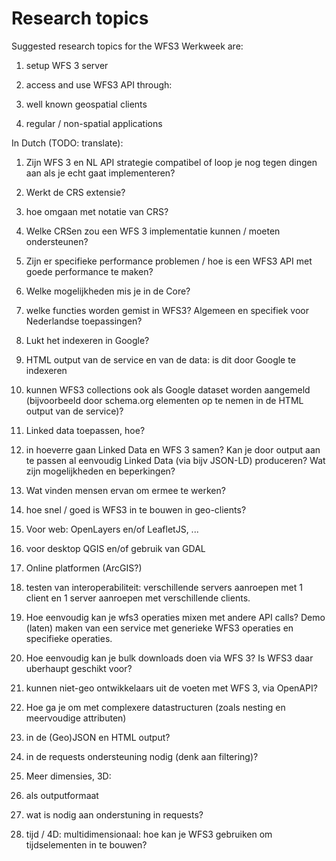 # Research topics

Suggested research topics for the WFS3 Werkweek are:

1. setup WFS 3 server
2. access and use WFS3 API through:

  1. well known geospatial clients
  2. regular / non-spatial applications

In Dutch (TODO: translate):

1. Zijn WFS 3 en NL API strategie compatibel of loop je nog tegen dingen aan als je echt gaat implementeren?
1. Werkt de CRS extensie?

  1. hoe omgaan met notatie van CRS?
  1. Welke CRSen zou een WFS 3 implementatie kunnen / moeten ondersteunen?

1. Zijn er specifieke performance problemen / hoe is een WFS3 API met goede performance te maken?
1. Welke mogelijkheden mis je in de Core?

  1. welke functies worden gemist in WFS3? Algemeen en specifiek voor Nederlandse toepassingen?

1. Lukt het indexeren in Google?

  1. HTML output van de service en van de data: is dit door Google te indexeren
  1. kunnen WFS3 collections ook als Google dataset worden aangemeld (bijvoorbeeld door schema.org elementen op te nemen in de HTML output van de service)?
1. Linked data toepassen, hoe?

  1. in hoeverre gaan Linked Data en WFS 3 samen? Kan je door output aan te passen al eenvoudig Linked Data (via bijv JSON-LD) produceren? Wat zijn mogelijkheden en beperkingen?

1. Wat vinden mensen ervan om ermee te werken?
1. hoe snel / goed is WFS3 in te bouwen in geo-clients?

  1. Voor web: OpenLayers en/of LeafletJS, ...
  1. voor desktop QGIS en/of gebruik van GDAL
  1. Online platformen (ArcGIS?)

1. testen van interoperabiliteit: verschillende servers aanroepen met 1 client en 1 server aanroepen met verschillende clients.
1. Hoe eenvoudig kan je wfs3 operaties mixen met andere API calls? Demo (laten) maken van een service met generieke WFS3 operaties en specifieke operaties.
1. Hoe eenvoudig kan je bulk downloads doen via WFS 3? Is WFS3 daar uberhaupt geschikt voor?
1. kunnen niet-geo ontwikkelaars uit de voeten met WFS 3, via OpenAPI?
1. Hoe ga je om met complexere datastructuren (zoals nesting en meervoudige attributen)

  1. in de (Geo)JSON en HTML output?
  1. in de requests ondersteuning nodig (denk aan filtering)?

1. Meer dimensies, 3D:

  1. als outputformaat
  1. wat is nodig aan onderstuning in requests?

1. tijd / 4D: multidimensionaal: hoe kan je WFS3 gebruiken om tijdselementen in te bouwen?
